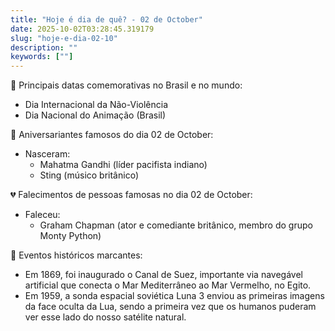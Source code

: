 ```yaml
---
title: "Hoje é dia de quê? - 02 de October"
date: 2025-10-02T03:28:45.319179
slug: "hoje-e-dia-02-10"
description: ""
keywords: [""]
---
```


🎉 Principais datas comemorativas no Brasil e no mundo:

- Dia Internacional da Não-Violência
- Dia Nacional do Animação (Brasil)

🎂 Aniversariantes famosos do dia 02 de October:

- Nasceram:
  - Mahatma Gandhi (líder pacifista indiano)
  - Sting (músico britânico)

💔 Falecimentos de pessoas famosas no dia 02 de October:

- Faleceu:
  - Graham Chapman (ator e comediante britânico, membro do grupo Monty Python)

📅 Eventos históricos marcantes:

- Em 1869, foi inaugurado o Canal de Suez, importante via navegável artificial que conecta o Mar Mediterrâneo ao Mar Vermelho, no Egito.
- Em 1959, a sonda espacial soviética Luna 3 enviou as primeiras imagens da face oculta da Lua, sendo a primeira vez que os humanos puderam ver esse lado do nosso satélite natural.